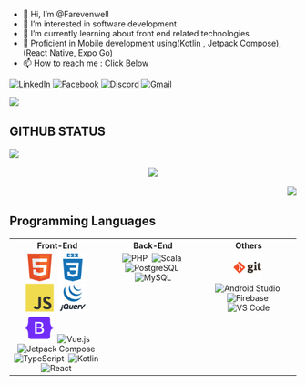 - 👋 Hi, I’m @Farevenwell 
- 👀 I’m interested in software development
- 🌱 I’m currently learning about front end related technologies 
- 🌱 Proficient in Mobile development using(Kotlin , Jetpack Compose), (React Native, Expo Go)
- 📫 How to reach me : Click Below

<p>
  <a href="https://www.linkedin.com/in/john-cris-dula-6857a6232" target="_blank">
    <img src="https://img.shields.io/badge/LinkedIn-0077B5?style=for-the-badge&logo=linkedin&logoColor=white" alt="LinkedIn"/>
  </a>
  
  <a href="https://www.facebook.com/Johncrisdula01" target="_blank">
    <img src="https://img.shields.io/badge/Facebook-1877F2?style=for-the-badge&logo=facebook&logoColor=white" alt="Facebook"/>
  </a>
  
  <a href="https://discord.com/users/farevenwell" target="_blank">
    <img src="https://img.shields.io/badge/Discord-5865F2?style=for-the-badge&logo=discord&logoColor=white" alt="Discord"/>
  </a>
  
  <a href="mailto:johncris.dula@gmail.com" target="_blank">
    <img src="https://img.shields.io/badge/Gmail-D14836?style=for-the-badge&logo=gmail&logoColor=white" alt="Gmail"/>
  </a>
</p>

![](https://komarev.com/ghpvc/?username=farevenwell)

## GITHUB STATUS

<p align="start">
<img src="https://github-readme-stats.vercel.app/api?username=Farevenwell&theme=algolia&show_icons=true&hide_border=true&count_private=true" width="500" />
</p>

<p align="center">
<img src="https://github-readme-streak-stats.herokuapp.com/?user=Farevenwell&theme=algolia&hide_border=true" width="500" />
</p>

<p align="end">
<img src="https://github-readme-stats.vercel.app/api/top-langs/?username=Farevenwell&theme=algolia&show_icons=true&hide_border=true&layout=compact" width="500" />
</p>


## Programming Languages

<table align="center" style="width:100%; table-layout:fixed;">
  <tr>
    <th style="width:33.3%; text-align:center;">Front-End</th>
    <th style="width:33.3%; text-align:center;">Back-End</th>
    <th style="width:33.3%; text-align:center;">Others</th>
  </tr>
  <tr>
    <td align="center" style="vertical-align:top; width:33.3%;">
      <img src="https://github.com/devicons/devicon/blob/master/icons/html5/html5-original.svg" title="HTML5" alt="HTML" width="50" height="50"/>&nbsp;
      <img src="https://github.com/devicons/devicon/blob/master/icons/css3/css3-plain-wordmark.svg" title="CSS3" alt="CSS" width="50" height="50"/>&nbsp;
      <img src="https://github.com/devicons/devicon/blob/master/icons/javascript/javascript-original.svg" title="JavaScript" alt="JavaScript" width="50" height="50"/>&nbsp;
      <img src="https://github.com/devicons/devicon/blob/master/icons/jquery/jquery-original-wordmark.svg" title="jQuery" alt="jQuery" width="50" height="50"/>&nbsp;
      <img src="https://github.com/devicons/devicon/blob/master/icons/bootstrap/bootstrap-plain.svg" title="Bootstrap" alt="Bootstrap" width="50" height="50"/>&nbsp;
      <img src="https://cdn.jsdelivr.net/gh/devicons/devicon@latest/icons/vuejs/vuejs-original.svg" title="Vue.js" alt="Vue.js" width="50" height="50"/>
      <img src="https://cdn.jsdelivr.net/gh/devicons/devicon@latest/icons/jetpackcompose/jetpackcompose-original.svg" title="Jetpack Compose" alt="Jetpack Compose" width="50" height="50"/>&nbsp;
      <img src="https://cdn.jsdelivr.net/gh/devicons/devicon@latest/icons/typescript/typescript-original.svg" title="TypeScript" alt="TypeScript" width="50" height="50"/>&nbsp;
      <img src="https://cdn.jsdelivr.net/gh/devicons/devicon@latest/icons/kotlin/kotlin-original.svg" title="Kotlin" alt="Kotlin" width="50" height="50"/>&nbsp;
      <img src="https://cdn.jsdelivr.net/gh/devicons/devicon@latest/icons/react/react-original.svg" title="React" alt="React" width="50" height="50"/>&nbsp;
    </td>
    <td align="center" style="vertical-align:top; width:33.3%;">
      <img src="https://cdn.jsdelivr.net/gh/devicons/devicon@latest/icons/php/php-original.svg" title="PHP" alt="PHP" width="50" height="50"/>&nbsp;
      <img src="https://cdn.jsdelivr.net/gh/devicons/devicon@latest/icons/scala/scala-original.svg" title="Scala" alt="Scala" width="50" height="50"/>&nbsp;
      <img src="https://cdn.jsdelivr.net/gh/devicons/devicon@latest/icons/postgresql/postgresql-original.svg" title="PostgreSQL" alt="PostgreSQL" width="50" height="50"/>&nbsp;
      <img src="https://cdn.jsdelivr.net/gh/devicons/devicon@latest/icons/mysql/mysql-original-wordmark.svg" title="MySQL" alt="MySQL" width="50" height="50"/>
    </td>
    <td align="center" style="vertical-align:top; width:33.3%;">
      <img src="https://github.com/devicons/devicon/blob/master/icons/git/git-original-wordmark.svg" title="Git" alt="Git" width="50" height="50"/>&nbsp;
      <img src="https://cdn.jsdelivr.net/gh/devicons/devicon@latest/icons/androidstudio/androidstudio-original.svg" title="Android Studio" alt="Android Studio" width="50" height="50"/>&nbsp;
      <img src="https://cdn.jsdelivr.net/gh/devicons/devicon@latest/icons/firebase/firebase-original.svg" title="Firebase" alt="Firebase" width="50" height="50"/>&nbsp;
      <img src="https://cdn.jsdelivr.net/gh/devicons/devicon@latest/icons/vscode/vscode-original.svg" title="VS Code" alt="VS Code" width="50" height="50"/>
    </td>
  </tr>
</table>


<!---
Farevenwell/Farevenwell is a ✨ special ✨ repository because its `README.md` (this file) appears on your GitHub profile.
You can click the Preview link to take a look at your changes.
--->

